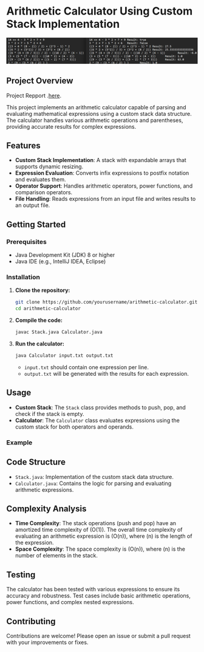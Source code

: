 # Arithmetic Calculator Using Custom Stack Implementation
![Example](https://github.com/Silent0Wings/Arithmetic-Calculator-Using-Custom-Stack-Implementation/blob/7d14c3c5580c38e864ff4c39a2a6e82dfc3522c0/Example.png)

## Project Overview

Project Repport .[here](https://github.com/Silent0Wings/Arithmetic-Calculator-Using-Custom-Stack-Implementation/blob/a245e32c84a5fcbff7d99f50fdf6ff75a0d6f817/Github.pdf).

This project implements an arithmetic calculator capable of parsing and evaluating mathematical expressions using a custom stack data structure. The calculator handles various arithmetic operations and parentheses, providing accurate results for complex expressions.

## Features

- **Custom Stack Implementation**: A stack with expandable arrays that supports dynamic resizing.
- **Expression Evaluation**: Converts infix expressions to postfix notation and evaluates them.
- **Operator Support**: Handles arithmetic operators, power functions, and comparison operators.
- **File Handling**: Reads expressions from an input file and writes results to an output file.

## Getting Started

### Prerequisites

- Java Development Kit (JDK) 8 or higher
- Java IDE (e.g., IntelliJ IDEA, Eclipse)

### Installation

1. **Clone the repository:**

    ```bash
    git clone https://github.com/yourusername/arithmetic-calculator.git
    cd arithmetic-calculator
    ```

2. **Compile the code:**

    ```bash
    javac Stack.java Calculator.java
    ```

3. **Run the calculator:**

    ```bash
    java Calculator input.txt output.txt
    ```

    - `input.txt` should contain one expression per line.
    - `output.txt` will be generated with the results for each expression.

## Usage

- **Custom Stack**: The `Stack` class provides methods to push, pop, and check if the stack is empty.
- **Calculator**: The `Calculator` class evaluates expressions using the custom stack for both operators and operands.

### Example


## Code Structure

- `Stack.java`: Implementation of the custom stack data structure.
- `Calculator.java`: Contains the logic for parsing and evaluating arithmetic expressions.

## Complexity Analysis

- **Time Complexity**: The stack operations (push and pop) have an amortized time complexity of \(O(1)\). The overall time complexity of evaluating an arithmetic expression is \(O(n)\), where \(n\) is the length of the expression.
- **Space Complexity**: The space complexity is \(O(n)\), where \(n\) is the number of elements in the stack.

## Testing

The calculator has been tested with various expressions to ensure its accuracy and robustness. Test cases include basic arithmetic operations, power functions, and complex nested expressions.

## Contributing

Contributions are welcome! Please open an issue or submit a pull request with your improvements or fixes.
